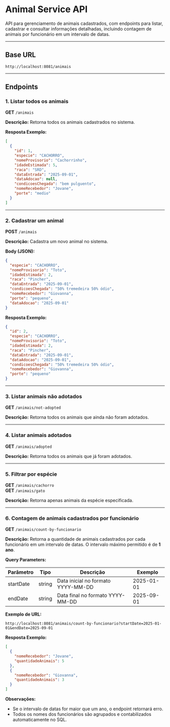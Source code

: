 # Animal Service API

API para gerenciamento de animais cadastrados, com endpoints para listar, cadastrar e consultar informações detalhadas, incluindo contagem de animais por funcionário em um intervalo de datas.

---

## Base URL

```
http://localhost:8081/animais
```

---

## Endpoints

### 1. Listar todos os animais

**GET** `/animais`

**Descrição:** Retorna todos os animais cadastrados no sistema.

**Resposta Exemplo:**
```json
[
  {
    "id": 1,
    "especie": "CACHORRO",
    "nomeProvisorio": "Cachorrinho",
    "idadeEstimada": 5,
    "raca": "SRD",
    "dataEntrada": "2025-09-01",
    "dataAdocao": null,
    "condicoesChegada": "bem pulguento",
    "nomeRecebedor": "Jovane",
    "porte": "medio"
  }
]
```

---

### 2. Cadastrar um animal

**POST** `/animais`

**Descrição:** Cadastra um novo animal no sistema.

**Body (JSON):**
```json
{
  "especie": "CACHORRO",
  "nomeProvisorio": "Toto",
  "idadeEstimada": 2,
  "raca": "Pincher",
  "dataEntrada": "2025-09-01",
  "condicoesChegada": "50% tremedeira 50% ódio",
  "nomeRecebedor": "Giovanna",
  "porte": "pequeno",
  "dataAdocao": "2025-09-01"
}
```

**Resposta Exemplo:**
```json
{
  "id": 2,
  "especie": "CACHORRO",
  "nomeProvisorio": "Toto",
  "idadeEstimada": 2,
  "raca": "Pincher",
  "dataEntrada": "2025-09-01",
  "dataAdocao": "2025-09-01",
  "condicoesChegada": "50% tremedeira 50% ódio",
  "nomeRecebedor": "Giovanna",
  "porte": "pequeno"
}
```

---

### 3. Listar animais não adotados

**GET** `/animais/not-adopted`

**Descrição:** Retorna todos os animais que ainda não foram adotados.

---

### 4. Listar animais adotados

**GET** `/animais/adopted`

**Descrição:** Retorna todos os animais que já foram adotados.

---

### 5. Filtrar por espécie

**GET** `/animais/cachorro`  
**GET** `/animais/gato`

**Descrição:** Retorna apenas animais da espécie especificada.

---

### 6. Contagem de animais cadastrados por funcionário

**GET** `/animais/count-by-funcionario`

**Descrição:** Retorna a quantidade de animais cadastrados por cada funcionário em um intervalo de datas. O intervalo máximo permitido é de **1 ano**.

**Query Parameters:**

| Parâmetro  | Tipo   | Descrição                         | Exemplo        |
|------------|--------|-----------------------------------|----------------|
| startDate  | string | Data inicial no formato YYYY-MM-DD | 2025-01-01     |
| endDate    | string | Data final no formato YYYY-MM-DD   | 2025-09-01     |

**Exemplo de URL:**
```
http://localhost:8081/animais/count-by-funcionario?startDate=2025-01-01&endDate=2025-09-01
```

**Resposta Exemplo:**
```json
[
  {
    "nomeRecebedor": "Jovane",
    "quantidadeAnimais": 5
  },
  {
    "nomeRecebedor": "Giovanna",
    "quantidadeAnimais": 3
  }
]
```

**Observações:**
- Se o intervalo de datas for maior que um ano, o endpoint retornará erro.
- Todos os nomes dos funcionários são agrupados e contabilizados automaticamente no SQL.

